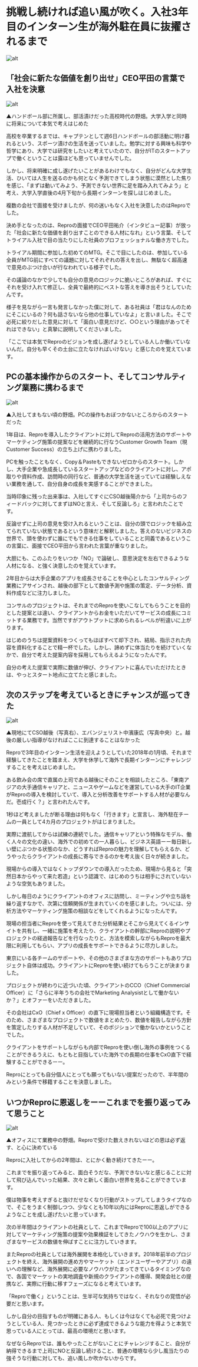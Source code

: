 # 挑戦し続ければ追い風が吹く。入社3年目のインターン生が海外駐在員に抜擢されるまで

![alt](https://github.com/komoshun/Employer-Branding/blob/master/20181010/%E3%82%B9%E3%82%AF%E3%83%AA%E3%83%BC%E3%83%B3%E3%82%B7%E3%83%A7%E3%83%83%E3%83%88%202019-05-10%2017.54.36.png)

## 「社会に新たな価値を創り出せ」CEO平田の言葉で入社を決意


![alt](https://github.com/komoshun/Employer-Branding/blob/master/20181010/2debe917-219e-473b-9802-8f19a35b8cf9.jpeg)

▲ハンドボール部に所属し、部活漬けだった高校時代の野畑。大学入学と同時に将来について本気で考えはじめた

高校を卒業するまでは、キャプテンとして週6日ハンドボールの部活動に明け暮れるという、スポーツ漬けの生活を送っていました。勉学に対する興味も科学や哲学にあり、大学では研究をしたいと考えていたので、自分がITのスタートアップで働くということは露ほども思っていませんでした。

しかし、将来明確に成し遂げたいことがあるわけでもなく、自分がどんな大学生活、ひいては人生を送るのかも何となく予測できてしまう状態に漠然とした焦りを感じ、「まずは動いてみよう、予測できない世界に足を踏み入れてみよう」と考え、大学入学直後の4月下旬から長期インターンを探しはじめました。

複数の会社で面接を受けましたが、何の迷いもなく入社を決意したのはReproでした。

決め手となったのは、Reproの面接でCEO平田祐介（インタビュー記事）が放った「社会に新たな価値を創り出すことのできる人材になれ」という言葉、そしてトライアル入社で目の当たりにした社員のプロフェッショナルな働き方でした。

トライアル期間に参加した初めてのMTG。そこで目にしたのは、参加している全員がMTG前にすべての議題に対してそれぞれの答えを出し、無駄なく超高速で意見のぶつけ合いが行なわれている様子でした。

その議論のなかで少しでも自分の意見のロジックに脆いところがあれば、すぐにそれを受け入れて修正し、全員で最終的にベストな答えを導き出そうとしていたんです。

様子を見ながら一言も発言しなかった僕に対して、ある社員は「君はなんのためにそこにいるの？何も話さないなら他の仕事していなよ」と言いました。そこで必死に絞りだした意見に対して「面白い意見だけど、○○という理由があってそれはできない」と真摯に説明してくださいました。

「ここでは本気でReproのビジョンを成し遂げようとしている人しか働いていないんだ。自分も早くその土台に立たなければいけない」と感じたのを覚えています。

## PCの基本操作からのスタート、そしてコンサルティング業務に携わるまで

![alt](https://github.com/komoshun/Employer-Branding/blob/master/20181010/c353401a-b1be-4829-9fd1-a8928d5ed8ec.jpeg)

▲入社してまもない頃の野畑。PCの操作もおぼつかないところからのスタートだった

1年目は、Reproを導入したクライアントに対してReproの活用方法のサポートやマーケティング施策の提案などを継続的に行なうCustomer Growth Team（現Customer Success）の立ち上げに携わりました。

PCを触ったこともなく、Copy＆Pasteもできないゼロからのスタート。しかし、大手企業や急成長しているスタートアップなどのクライアントに対し、アポ取りや資料作成、訪問時の同行など、普通の大学生活を送っていては経験しえない業務を通して、自分自身の成長を実感することができました。

当時印象に残った出来事は、入社してすぐにCSO越後陽介から「上司からのフィードバックに対してまずはNOと言え、そして反論しろ」と言われたことです。

反論せずに上司の意見を受け入れるということは、自分の頭でロジックを組み立てられていない状態であるという意味だと解釈しました。答えのないビジネスの世界で、頭を使わずに誰にでもできる仕事をしていることと同義であるというこの言葉に、面接でCEO平田から言われた言葉が重なりました。

大胆にも、このふたりをいつか「NO」で論破し、意思決定を左右できるような人材になる、と強く決意したのを覚えています。

2年目からは大手企業のアプリを成長させることを中心としたコンサルティング業務にアサインされ、越後の部下として数値予測や施策の策定、データ分析、資料作成などに注力しました。

コンサルのプロジェクトは、それまでのReproを使いこなしてもらうことを目的とした提案とは違い、クライアントからお金をいただいてサービスの成長にコミットする業務です。当然ですがアウトプットに求められるレベルが桁違いに上がります。

はじめのうちは提案資料をつくってもほぼすべて却下され、結局、指示された内容を資料化することで精一杯でした。しかし、諦めずに体当たりを続けていくなかで、自分で考えた提案内容を採用してもらえるようになったんです。

自分の考えた提案で実際に数値が伸び、クライアントに喜んでいただけたときは、やっとスタート地点に立てたと感じました。

## 次のステップを考えているときにチャンスが巡ってきた

![alt](https://github.com/komoshun/Employer-Branding/blob/master/20181010/77137f0b-8576-48d0-9ad0-c544eed491de.jpeg)

▲現地にてCSO越後（写真右）、エバンジェリスト中濱康広（写真中央）と。越後の厳しい指導がなければここに到達することはなかった

Reproで3年目のインターン生活を迎えようとしていた2018年の1月頃、それまで経験してきたことを踏まえ、大学を休学して海外で長期インターンにチャレンジすることを考えはじめました。

ある飲み会の席で直属の上司である越後にそのことを相談したところ、「東南アジアの大手通信キャリアと、ニュースやゲームなどを運営している大手のIT企業がReproの導入を検討していて、導入と分析改善をサポートする人材が必要なんだ。壱成行く？」と言われたんです。

1秒ほど考えましたが断る理由は何もなく「行きます」と宣言し、海外駐在チームの一員として4カ月のプロジェクトがはじまりました。

実際に渡航してからは試練の連続でした。通信キャリアという特殊なモデル、働く人々の文化の違い、海外での初めての一人暮らし、ビジネス英語ーー毎日新しい壁にぶつかる状態のなか、どうすればReproの魅力を理解してもらえるか、どうやったらクライアントの成長に寄与できるのかを考え抜く日々が続きました。

現場からの導入ではなくトップダウンでの導入だったため、現場から見ると「突然日本からやって来た若造」という認識で、はじめのうちは相手にされていないような空気もありました。

しかし毎日のようにクライアントのオフィスに訪問し、ミーティングや立ち話を繰り返すなかで、次第に信頼関係が生まれていくのを感じました。ついには、分析方法やマーケティング施策の相談などをしてくれるようになったんです。

現場の担当者にReproを使って見えてきた分析結果とそこから見えてくるインサイトを共有し、一緒に施策を考えたり、クライアントの幹部にReproの説明やプロジェクトの経過報告などを行なったりと、方法を模索しながらもReproを最大限に利用してもらい、アプリの成長をサポートできるように尽力しました。

東京にいる各チームのサポートや、その他のさまざまな方のサポートもありプロジェクト自体は成功。クライアントにReproを使い続けてもらうことが決まりました。

プロジェクトが終わりに近づいた頃、クライアントのCCO（Chief Commercial Officer）に「さらに半年うちの会社でMarketing Analysistとして働かないか？」とオファーをいただきました。

その会社はCxO（Chief x Officer）の直下に現場担当者という組織構造です。そのため、さまざまなプロジェクトで数値をまとめたり、数値を報告しながら方針を策定したりする人材が不足していて、そのポジションで働かないかということでした。

クライアントをサポートしながらも内部でReproを使い倒し海外の事例をつくることができるうえに、もともと目指していた海外での長期の仕事をCxO直下で経験することができるーー。

Reproにとっても自分個人にとっても願ってもいない提案だったので、半年間のみという条件で移籍することを決意しました。

## いつかReproに恩返しをーーこれまでを振り返ってみて思うこと

![alt](https://github.com/komoshun/Employer-Branding/blob/master/20181010/c10f3180-8f04-4137-8cdb-6986c8fdf337.jpeg)

▲オフィスにて業務中の野畑。Reproで受けた数えきれないほどの恩は必ず返す、と心に決めている

Reproに入社してからの2年間は、とにかく動き続けてきたーー。

これまでを振り返ってみると、面白そうだな、予測できないなと感じることに対して飛び込んでいった結果、次々と新しく面白い世界を見ることができています。

僕は物事を考えすぎると抜けだせなくなり行動がストップしてしまうタイプなので、そこをうまく制御しつつ、少なくとも10年以内にはReproに恩返しができるようなことを成し遂げたいと思っています。

次の半年間はクライアントの社員として、これまでReproで100以上のアプリに対してマーケティング施策の提案や効果検証をしてきたノウハウを生かし、さまざまなサービスの数値を伸ばすことに注力していきます。

またReproの社員としては海外展開を本格化していきます。2018年前半のプロジェクトを終え、海外展開の進め方やマーケット（エンドユーザーやアプリ）の違いへの理解など、海外展開に必要なノウハウがたまってきているタイミングなので、各国でマーケットの実地調査や新規のクライアントの獲得、開発会社との提携など、実際に行動に移すフェーズになると考えています。

「Reproで働く」ということは、生半可な気持ちではなく、それなりの覚悟が必要だと思います。

しかし自分の目指すものが明確にある人、もしくは今はなくても必死で見つけようとしている人、見つかったときに必ず達成できるような能力を得ようと本気で思っている人にとっては、最高の環境だと思います。

なぜならReproでは、誰もやったことがないことにチャレンジすること、自分が納得できるまで上司にNOと反論し続けること、普通の環境なら少し風当たりの強そうな行動に対しても、追い風しか吹かないからです。
